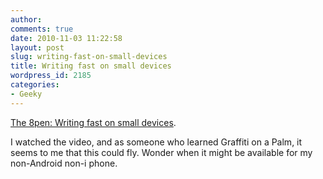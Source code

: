 ```yaml
---
author:
comments: true
date: 2010-11-03 11:22:58
layout: post
slug: writing-fast-on-small-devices
title: Writing fast on small devices
wordpress_id: 2185
categories:
- Geeky
---
```


[The 8pen: Writing fast on small devices](http://www.smays.com/default/2010/11/the-8pen.html?utm_source=feedburner&utm_medium=feed&utm_campaign=Feed%3A+smayscom+%28smays.com%29&utm_content=Google+Reader).

I watched the video, and as someone who learned Graffiti on a Palm, it seems to me that this could fly. Wonder when it might be available for my non-Android non-i phone.
